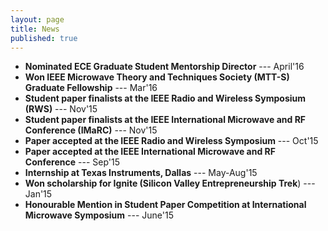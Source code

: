 ```yaml
---
layout: page
title: News
published: true
---
```


- **Nominated ECE Graduate Student Mentorship Director** ---  April'16
- **Won IEEE Microwave Theory and Techniques Society (MTT-S) Graduate Fellowship** --- Mar'16
- **Student paper finalists at the IEEE Radio and Wireless Symposium (RWS)** --- Nov'15
- **Student paper finalists at the IEEE International Microwave and RF Conference (IMaRC)** --- Nov'15
- **Paper accepted at the IEEE Radio and Wireless Symposium**  --- Oct'15
- **Paper accepted at the IEEE International Microwave and RF Conference** --- Sep'15
- **Internship at Texas Instruments, Dallas**  --- May-Aug'15
- **Won scholarship for Ignite (Silicon Valley Entrepreneurship Trek**) --- Jan'15
- **Honourable Mention in Student Paper Competition at International Microwave Symposium** --- June'15
